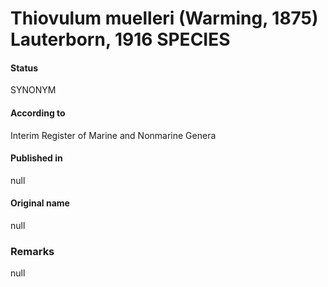 # Thiovulum muelleri (Warming, 1875) Lauterborn, 1916 SPECIES

#### Status
SYNONYM

#### According to
Interim Register of Marine and Nonmarine Genera

#### Published in
null

#### Original name
null

### Remarks
null